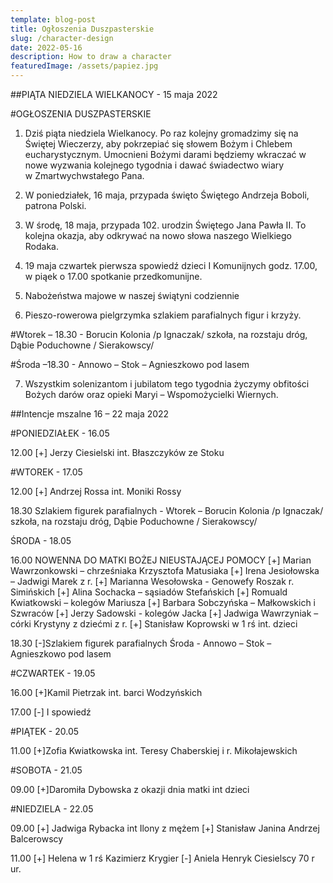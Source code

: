 ```yaml
---
template: blog-post
title: Ogłoszenia Duszpasterskie
slug: /character-design
date: 2022-05-16
description: How to draw a character
featuredImage: /assets/papiez.jpg
---
```

      
##PIĄTA NIEDZIELA WIELKANOCY -  15 maja 2022                                                                

#OGŁOSZENIA DUSZPASTERSKIE

1.  Dziś piąta niedziela Wielkanocy. Po raz kolejny gromadzimy się na Świętej Wieczerzy, aby pokrzepiać się słowem Bożym i Chlebem eucharystycznym. Umocnieni Bożymi darami będziemy wkraczać w nowe wyzwania kolejnego tygodnia i dawać świadectwo wiary w Zmartwychwstałego Pana. 

2. W poniedziałek, 16 maja, przypada święto Świętego Andrzeja Boboli, patrona Polski. 

3. W środę, 18 maja, przypada 102. urodzin Świętego Jana Pawła II. To kolejna okazja, aby odkrywać na nowo słowa naszego Wielkiego Rodaka. 

4. 19 maja czwartek pierwsza spowiedź dzieci I Komunijnych godz. 17.00, w piąek o 17.00 spotkanie przedkomunijne.

5. Nabożeństwa majowe w naszej świątyni codziennie

6. Pieszo-rowerowa pielgrzymka szlakiem parafialnych figur i krzyży.

#Wtorek – 18.30 - Borucin Kolonia /p Ignaczak/ szkoła, na rozstaju dróg, Dąbie Poduchowne / Sierakowscy/

#Środa –18.30 -  Annowo – Stok – Agnieszkowo pod lasem

7. Wszystkim solenizantom i jubilatom tego tygodnia życzymy obfitości Bożych darów oraz opieki Maryi – Wspomożycielki Wiernych.


##Intencje mszalne 16 – 22  maja 2022	

#PONIEDZIAŁEK - 16.05

12.00  [+] Jerzy Ciesielski int.  Błaszczyków ze Stoku 

#WTOREK  - 17.05

12.00 [+] Andrzej Rossa int. Moniki Rossy

18.30 Szlakiem figurek parafialnych - Wtorek –  Borucin Kolonia /p Ignaczak/ szkoła, na rozstaju dróg, Dąbie Poduchowne / Sierakowscy/

ŚRODA  - 18.05 

 16.00 NOWENNA DO MATKI BOŻEJ NIEUSTAJĄCEJ POMOCY
[+] Marian Wawrzonkowski – chrześniaka Krzysztofa Matusiaka 
[+] Irena Jesiołowska – Jadwigi Marek z r.
[+] Marianna Wesołowska  - Genowefy Roszak r. Simińskich
[+] Alina Sochacka – sąsiadów Stefańskich 
[+] Romuald Kwiatkowski – kolegów Mariusza
[+] Barbara Sobczyńska – Małkowskich i Szwraców
[+]  Jerzy Sadowski   - kolegów Jacka 
[+] Jadwiga Wawrzyniak – córki Krystyny z dziećmi z r.
[+] Stanisław Koprowski w 1 rś int. dzieci

   18.30 [-]Szlakiem figurek parafialnych Środa  -  Annowo – Stok – Agnieszkowo pod lasem

#CZWARTEK - 19.05

16.00 [+]Kamil Pietrzak int. barci Wodzyńskich

17.00 [-] I spowiedź

#PIĄTEK  - 20.05

11.00 [+]Zofia Kwiatkowska int.  Teresy Chaberskiej i r. Mikołajewskich

#SOBOTA - 21.05

09.00 [+]Daromiła Dybowska z okazji dnia matki int dzieci

#NIEDZIELA - 22.05

09.00 [+] Jadwiga Rybacka int Ilony z mężem 
[+] Stanisław Janina Andrzej Balcerowscy 

11.00 [+] Helena w 1 rś Kazimierz Krygier
[-] Aniela Henryk Ciesielscy 70 r ur. 


